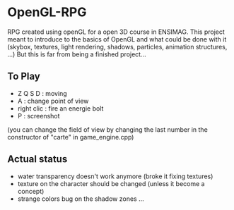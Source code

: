 OpenGL-RPG
==========

RPG created using openGL for a open 3D course in ENSIMAG.
This project meant to introduce to the basics of OpenGL and what could be done with it
(skybox, textures, light rendering, shadows, particles, animation structures, ...) 
But this is far from being a finished project...

To Play
-------

- Z Q S D    : moving
- A          : change point of view
- right clic : fire an energie bolt
- P          : screenshot

(you can change the field of view by changing the last number in the constructor of "carte" in game_engine.cpp)

Actual status
-------------

- water transparency doesn't work anymore (broke it fixing textures)
- texture on the character should be changed (unless it become a concept)
- strange colors bug on the shadow zones ...
